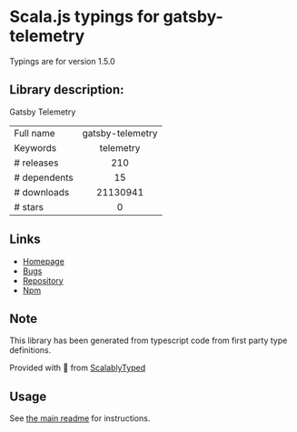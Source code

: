 
# Scala.js typings for gatsby-telemetry

Typings are for version 1.5.0

## Library description:
Gatsby Telemetry

|                    |                 |
| ------------------ | :-------------: |
| Full name          | gatsby-telemetry |
| Keywords           | telemetry |
| # releases         | 210 |
| # dependents       | 15 |
| # downloads        | 21130941 |
| # stars            | 0 |

## Links
- [Homepage](https://github.com/gatsbyjs/gatsby/tree/master/packages/gatsby-telemetry#readme)
- [Bugs](https://github.com/gatsbyjs/gatsby/issues)
- [Repository](https://github.com/gatsbyjs/gatsby)
- [Npm](https://www.npmjs.com/package/gatsby-telemetry)
    


## Note
This library has been generated from typescript code from first party type definitions.

Provided with :purple_heart: from [ScalablyTyped](https://github.com/oyvindberg/ScalablyTyped)

## Usage
See [the main readme](../../readme.md) for instructions.


